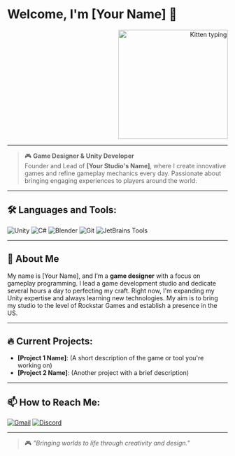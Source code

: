 # Welcome, I'm [Your Name] 👾

<div align="right">
    <img src="https://media1.tenor.com/m/NwY5ppxLs_oAAAAd/kitten-keybo.gif" alt="Kitten typing" width="250"/>
</div>

---

> 🎮 **Game Designer & Unity Developer**  
Founder and Lead of **[Your Studio's Name]**, where I create innovative games and refine gameplay mechanics every day. Passionate about bringing engaging experiences to players around the world.

---

## 🛠 Languages and Tools:
<p>
<img src="https://img.shields.io/badge/Unity-000000?style=for-the-badge&logo=unity&logoColor=white" alt="Unity" />
<img src="https://img.shields.io/badge/C%23-239120?style=for-the-badge&logo=csharp&logoColor=white" alt="C#" />
<img src="https://img.shields.io/badge/Blender-F5792A?style=for-the-badge&logo=blender&logoColor=white" alt="Blender" />
<img src="https://img.shields.io/badge/Git-F05032?style=for-the-badge&logo=git&logoColor=white" alt="Git" />
<img src="https://img.shields.io/badge/JetBrains-000000?style=for-the-badge&logo=jetbrains&logoColor=white" alt="JetBrains Tools" />
</p>

---

## 🧠 About Me
My name is [Your Name], and I’m a **game designer** with a focus on gameplay programming. I lead a game development studio and dedicate several hours a day to perfecting my craft. Right now, I'm expanding my Unity expertise and always learning new technologies. My aim is to bring my studio to the level of Rockstar Games and establish a presence in the US.

---

## 🔥 Current Projects:
- **[Project 1 Name]**: (A short description of the game or tool you're working on)
- **[Project 2 Name]**: (Another project with a brief description)

---

## 📫 How to Reach Me:
<p>
<a href="mailto:your-email@example.com"><img src="https://img.shields.io/badge/Gmail-D14836?style=for-the-badge&logo=gmail&logoColor=white" alt="Gmail"></a>
<a href="https://discordapp.com/users/your_discord_id"><img src="https://img.shields.io/badge/Discord-7289DA?style=for-the-badge&logo=discord&logoColor=white" alt="Discord"></a>
</p>

---

> 🎮 *"Bringing worlds to life through creativity and design."*
